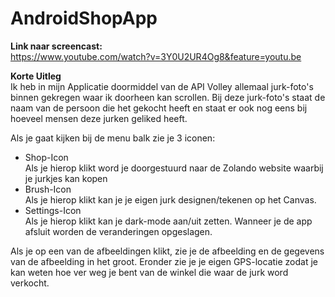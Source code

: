 # AndroidShopApp
**Link naar screencast:** <br>
https://www.youtube.com/watch?v=3Y0U2UR4Og8&feature=youtu.be
<br>

**Korte Uitleg** <br>
Ik heb in mijn Applicatie doormiddel van de API Volley allemaal jurk-foto's binnen gekregen waar ik doorheen kan scrollen. 
Bij deze jurk-foto's staat de naam van de persoon die het gekocht heeft en staat er ook nog eens bij hoeveel mensen deze jurken
geliked heeft. 

Als je gaat kijken bij de menu balk zie je 3 iconen:
* Shop-Icon<br>
Als je hierop klikt word je doorgestuurd naar de Zolando website waarbij je jurkjes kan kopen
* Brush-Icon<br>
Als je hierop klikt kan je je eigen jurk designen/tekenen op het Canvas.
* Settings-Icon<br>
Als je hierop klikt kan je dark-mode aan/uit zetten. Wanneer je de app afsluit worden de veranderingen opgeslagen.

Als je op een van de afbeeldingen klikt, zie je de afbeelding en de gegevens van de afbeelding in het groot. Eronder zie je je eigen GPS-locatie zodat je kan weten hoe ver weg je bent van de winkel die waar de jurk word verkocht. 
